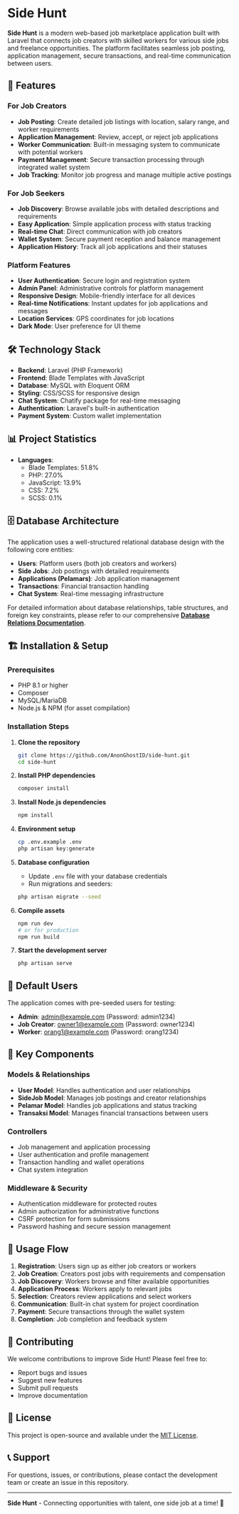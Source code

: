 # Side Hunt

**Side Hunt** is a modern web-based job marketplace application built with Laravel that connects job creators with skilled workers for various side jobs and freelance opportunities. The platform facilitates seamless job posting, application management, secure transactions, and real-time communication between users.

## 🚀 Features

### For Job Creators
- **Job Posting**: Create detailed job listings with location, salary range, and worker requirements
- **Application Management**: Review, accept, or reject job applications
- **Worker Communication**: Built-in messaging system to communicate with potential workers
- **Payment Management**: Secure transaction processing through integrated wallet system
- **Job Tracking**: Monitor job progress and manage multiple active postings

### For Job Seekers
- **Job Discovery**: Browse available jobs with detailed descriptions and requirements
- **Easy Application**: Simple application process with status tracking
- **Real-time Chat**: Direct communication with job creators
- **Wallet System**: Secure payment reception and balance management
- **Application History**: Track all job applications and their statuses

### Platform Features
- **User Authentication**: Secure login and registration system
- **Admin Panel**: Administrative controls for platform management
- **Responsive Design**: Mobile-friendly interface for all devices
- **Real-time Notifications**: Instant updates for job applications and messages
- **Location Services**: GPS coordinates for job locations
- **Dark Mode**: User preference for UI theme

## 🛠️ Technology Stack

- **Backend**: Laravel (PHP Framework)
- **Frontend**: Blade Templates with JavaScript
- **Database**: MySQL with Eloquent ORM
- **Styling**: CSS/SCSS for responsive design
- **Chat System**: Chatify package for real-time messaging
- **Authentication**: Laravel's built-in authentication
- **Payment System**: Custom wallet implementation

## 📊 Project Statistics

- **Languages**: 
  - Blade Templates: 51.8%
  - PHP: 27.0%
  - JavaScript: 13.9%
  - CSS: 7.2%
  - SCSS: 0.1%

## 🗄️ Database Architecture

The application uses a well-structured relational database design with the following core entities:

- **Users**: Platform users (both job creators and workers)
- **Side Jobs**: Job postings with detailed requirements
- **Applications (Pelamars)**: Job application management
- **Transactions**: Financial transaction handling
- **Chat System**: Real-time messaging infrastructure

For detailed information about database relationships, table structures, and foreign key constraints, please refer to our comprehensive **[Database Relations Documentation](DATABASE.MD)**.

## 🏗️ Installation & Setup

### Prerequisites
- PHP 8.1 or higher
- Composer
- MySQL/MariaDB
- Node.js & NPM (for asset compilation)

### Installation Steps

1. **Clone the repository**
   ```bash
   git clone https://github.com/AnonGhostID/side-hunt.git
   cd side-hunt
   ```

2. **Install PHP dependencies**
   ```bash
   composer install
   ```

3. **Install Node.js dependencies**
   ```bash
   npm install
   ```

4. **Environment setup**
   ```bash
   cp .env.example .env
   php artisan key:generate
   ```

5. **Database configuration**
   - Update `.env` file with your database credentials
   - Run migrations and seeders:
   ```bash
   php artisan migrate --seed
   ```

6. **Compile assets**
   ```bash
   npm run dev
   # or for production
   npm run build
   ```

7. **Start the development server**
   ```bash
   php artisan serve
   ```

## 👥 Default Users

The application comes with pre-seeded users for testing:

- **Admin**: admin@example.com (Password: admin1234)
- **Job Creator**: owner1@example.com (Password: owner1234)
- **Worker**: orang1@example.com (Password: orang1234)

## 🔧 Key Components

### Models & Relationships
- **User Model**: Handles authentication and user relationships
- **SideJob Model**: Manages job postings and creator relationships
- **Pelamar Model**: Handles job applications and status tracking
- **Transaksi Model**: Manages financial transactions between users

### Controllers
- Job management and application processing
- User authentication and profile management
- Transaction handling and wallet operations
- Chat system integration

### Middleware & Security
- Authentication middleware for protected routes
- Admin authorization for administrative functions
- CSRF protection for form submissions
- Password hashing and secure session management

## 📱 Usage Flow

1. **Registration**: Users sign up as either job creators or workers
2. **Job Creation**: Creators post jobs with requirements and compensation
3. **Job Discovery**: Workers browse and filter available opportunities
4. **Application Process**: Workers apply to relevant jobs
5. **Selection**: Creators review applications and select workers
6. **Communication**: Built-in chat system for project coordination
7. **Payment**: Secure transactions through the wallet system
8. **Completion**: Job completion and feedback system

## 🤝 Contributing

We welcome contributions to improve Side Hunt! Please feel free to:

- Report bugs and issues
- Suggest new features
- Submit pull requests
- Improve documentation

## 📄 License

This project is open-source and available under the [MIT License](LICENSE).

## 📞 Support

For questions, issues, or contributions, please contact the development team or create an issue in this repository.

---

**Side Hunt** - Connecting opportunities with talent, one side job at a time! 🎯